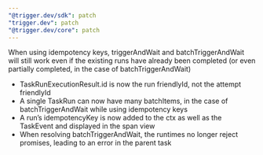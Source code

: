 ```yaml
---
"@trigger.dev/sdk": patch
"trigger.dev": patch
"@trigger.dev/core": patch
---
```


When using idempotency keys, triggerAndWait and batchTriggerAndWait will still work even if the existing runs have already been completed (or even partially completed, in the case of batchTriggerAndWait)

- TaskRunExecutionResult.id is now the run friendlyId, not the attempt friendlyId
- A single TaskRun can now have many batchItems, in the case of batchTriggerAndWait while using idempotency keys
- A run’s idempotencyKey is now added to the ctx as well as the TaskEvent and displayed in the span view
- When resolving batchTriggerAndWait, the runtimes no longer reject promises, leading to an error in the parent task

